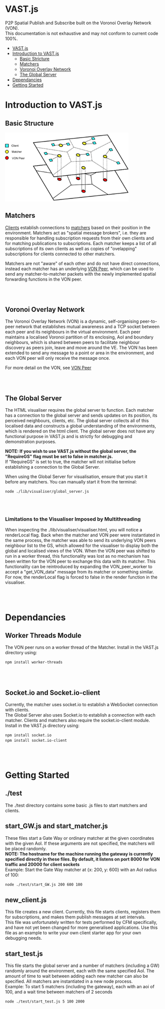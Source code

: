 # VAST.js
P2P Spatial Publish and Subscribe built on the Voronoi Overlay Network (VON).  
This documentation is not exhaustive and may not conform to current code 100%.
 
- [VAST.js](#vastjs)
- [Introduction to VAST.js](#introduction-to-vastjs)
    - [Basic Stricture](#basic-structure)
    - [Matchers](#matchers)
    - [Voronoi Overlay Network](#voronoi-overlay-network)
    - [The Global Server](#the-global-server)
- [Dependancies](#dependancies)
- [Getting Started](#getting-started)

# Introduction to VAST.js
## Basic Structure
<img src="./docs/images/VAST_Layers.png" alt="drawing" width="400"/>

## Matchers
[Clients](./docs/client.md) establish connections to [matchers](./docs/matcher.md) based on their position in the environment. Matchers act as "spatial message brokers", i.e. they are responsible for handling subscription requests from their own clients and for matching publications to subscriptions.
Each matcher keeps a list of all subscriptions of its own clients as well as copies of "ovelapping" subscriptions for clients connected to other matchers.  
  
Matchers are not "aware" of each other and do not have direct connections, instead each matcher has an underlying [VON Peer](./docs/VON.md), which can be used to send any matcher-to-matcher packets with the newly implemented spatial forwarding functions in the VON peer. 

<br/><br/>

## Voronoi Overlay Network
The Voronoi Overlay Network (VON) is a dynamic, self-organising peer-to-peer network that establishes mutual awareness and a TCP socket between each peer and its neighbours in the virtual environment. Each peer maintains a localised Voronoi partition of its enclosing, AoI and boundary neighbours, which is shared between peers to facilitate neighbour discovery as peers join, leave and move around the VE. The VON has been extended to send any message to a point or area in the environment, and each VON peer will only receive the message once.
  
For more detail on the VON, see [VON Peer](./docs/VON.md)

<br/><br/>

## The Global Server
The HTML visualiser requires the global server to function. Each matcher has a connection to the global server and sends updates on its position, its perceived neighbours, clients, etc.
The global server collects all of this localised data and constructs a global understanding of the environments, which is rendered on the html client. The global server does not have any functional purpose in VAST.js and is strictly for debugging and demonstration purposes.  
  
**NOTE: If you wish to use VAST.js without the global server, the "RequireGS" flag must be set to false in matcher.js.**  
If "RequireGS" is set to true, the matcher will not initialise before establishing a connection to the Global Server.  
  

When using the Global Server for visualisation, ensure that you start it before any matchers. You can manually start it from the terminal:
```sh
node ./lib/visualiser/global_server.js
```

<br/><br/>

### Limitations to the Visualiser Imposed by Multithreading
When inspecting the ./lib/visualiser/visualiser.html, you will notice a renderLocal flag. Back when the matcher and VON peer were instantiated in the same process, the matcher was able to send its underlying VON peers neighbour list to the GS, which allowed for the visualiser to display both the global and localised views of the VON. 
When the VON peer was shifted to run in a worker thread, this functionality was lost as no mechanism has been written for the VON peer to exchange this data with its matcher. 
This functionality can be reintroduced by expanding the VON_peer_worker to accept a "get_VON_data" message from its matcher or something similar.  
For now, the renderLocal flag is forced to false in the render function in the visualiser.

<br/><br/>

# Dependancies
## Worker Threads Module
The VON peer runs on a worker thread of the Matcher. Install in the VAST.js directory using:
```sh
npm install worker-threads
``` 

<br/><br/>

## Socket.io and Socket.io-client
Currently, the matcher uses socket.io to establish a WebSocket connection with clients.  
The Global Server also uses Socket.io to establish a connection with each matcher.
Clients and matchers also require the socket.io-client module.  
Install in the VAST.js directory using:
```sh
npm install socket.io
npm install socket.io-client
```

<br/><br/>

# Getting Started
## ./test
The ./test directory contains some basic .js files to start matchers and clients.

## start_GW.js and start_matcher.js
These files start a Gate Way or ordinary matcher at the given coordinates with the given AoI. If these arguments are not specified, the matchers will be placed randomly.  
**NOTE: The hostname for the machine running the gateway is currently specified directly in these files. By default, it listens on port 8000 for VON traffic and 20000 for client sockets**  
Example: Start the Gate Way matcher at {x: 200, y: 600} with an AoI radius of 100:
```sh
node ./test/start_GW.js 200 600 100
```

## new_client.js
This file creates a new client. Currently, this file starts clients, registers them for subscriptions, and makes them publish messages at set intervals.  
This file was unfortunately written for tests performed by CFM specifically, and have not yet been changed for more generalised applications. Use this file as an example to write your own client starter app for your own debugging needs. 

## start_test.js
This file starts the global server and a number of matchers (including a GW) randomly around the environment, each with the same specified AoI. The amount of time to wait between adding each new matcher can also be specified. All matchers are instantiated in a new node process.  
Example: To start 5 matchers (including the gateway), each with an aoi of 100, and a wait time between matchers of 2 seconds
```sh
node ./test/start_test.js 5 100 2000
``` 